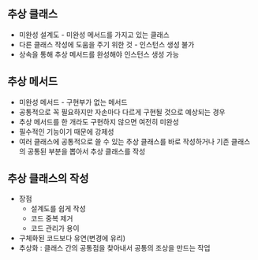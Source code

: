 ## 추상 클래스
- 미완성 설계도 - 미완성 메서드를 가지고 있는 클래스
- 다른 클래스 작성에 도움을 주기 위한 것 - 인스턴스 생성 불가
- 상속을 통해 추상 메서드를 완성해야 인스턴스 생성 가능

## 추상 메서드
- 미완성 메서드 - 구현부가 없는 메서드
- 공통적으로 꼭 필요하지만 자손마다 다르게 구현될 것으로 예상되는 경우
- 추상 메서드를 한 개라도 구현하지 않으면 여전히 미완성
- 필수적인 기능이기 때문에 강제성
- 여러 클래스에 공통적으로 쓸 수 있는 추상 클래스를 바로 작성하거나 기존 클래스의 공통된 부분을 뽑아서 추상 클래스를 작성

## 추상 클래스의 작성
- 장점
  - 설계도를 쉽게 작성
  - 코드 중복 제거
  - 코드 관리가 용이
- 구체화된 코드보다 유연(변경에 유리)
- 추상화 : 클래스 간의 공통점을 찾아내서 공통의 조상을 만드는 작업